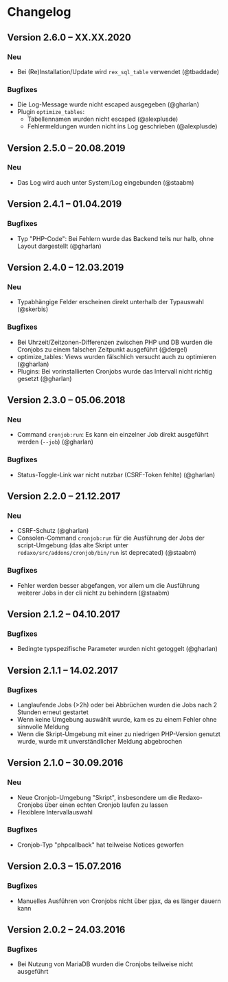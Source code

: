 Changelog
=========

Version 2.6.0 – XX.XX.2020
--------------------------

### Neu

* Bei (Re)Installation/Update wird `rex_sql_table` verwendet (@tbaddade)

### Bugfixes

* Die Log-Message wurde nicht escaped ausgegeben (@gharlan)
* Plugin `optimize_tables`:
    - Tabellennamen wurden nicht escaped (@alexplusde)
    - Fehlermeldungen wurden nicht ins Log geschrieben (@alexplusde)


Version 2.5.0 – 20.08.2019
--------------------------

### Neu

* Das Log wird auch unter System/Log eingebunden (@staabm)


Version 2.4.1 – 01.04.2019
--------------------------

### Bugfixes

* Typ "PHP-Code": Bei Fehlern wurde das Backend teils nur halb, ohne Layout dargestellt (@gharlan)


Version 2.4.0 – 12.03.2019
--------------------------

### Neu

* Typabhängige Felder erscheinen direkt unterhalb der Typauswahl (@skerbis)

### Bugfixes

* Bei Uhrzeit/Zeitzonen-Differenzen zwischen PHP und DB wurden die Cronjobs zu einem falschen Zeitpunkt ausgeführt (@dergel)
* optimize_tables: Views wurden fälschlich versucht auch zu optimieren (@gharlan)
* Plugins: Bei vorinstallierten Cronjobs wurde das Intervall nicht richtig gesetzt (@gharlan)


Version 2.3.0 – 05.06.2018
--------------------------

### Neu

* Command `cronjob:run`: Es kann ein einzelner Job direkt ausgeführt werden (`--job`) (@gharlan)

### Bugfixes

* Status-Toggle-Link war nicht nutzbar (CSRF-Token fehlte) (@gharlan)


Version 2.2.0 – 21.12.2017
--------------------------

### Neu

* CSRF-Schutz (@gharlan)
* Consolen-Command `cronjob:run` für die Ausführung der Jobs der script-Umgebung (das alte Skript unter `redaxo/src/addons/cronjob/bin/run` ist deprecated) (@staabm)

### Bugfixes

* Fehler werden besser abgefangen, vor allem um die Ausführung weiterer Jobs in der cli nicht zu behindern (@staabm)


Version 2.1.2 – 04.10.2017
--------------------------

### Bugfixes

* Bedingte typspezifische Parameter wurden nicht getoggelt (@gharlan)


Version 2.1.1 – 14.02.2017
--------------------------

### Bugfixes

* Langlaufende Jobs (>2h) oder bei Abbrüchen wurden die Jobs nach 2 Stunden erneut gestartet
* Wenn keine Umgebung auswählt wurde, kam es zu einem Fehler ohne sinnvolle Meldung
* Wenn die Skript-Umgebung mit einer zu niedrigen PHP-Version genutzt wurde, wurde mit unverständlicher Meldung abgebrochen


Version 2.1.0 – 30.09.2016
--------------------------

### Neu

* Neue Cronjob-Umgebung "Skript", insbesondere um die Redaxo-Cronjobs über
  einen echten Cronjob laufen zu lassen
* Flexiblere Intervallauswahl

### Bugfixes

* Cronjob-Typ "phpcallback" hat teilweise Notices geworfen


Version 2.0.3 – 15.07.2016
--------------------------

### Bugfixes

* Manuelles Ausführen von Cronjobs nicht über pjax, da es länger dauern kann


Version 2.0.2 – 24.03.2016
--------------------------

### Bugfixes

* Bei Nutzung von MariaDB wurden die Cronjobs teilweise nicht ausgeführt
